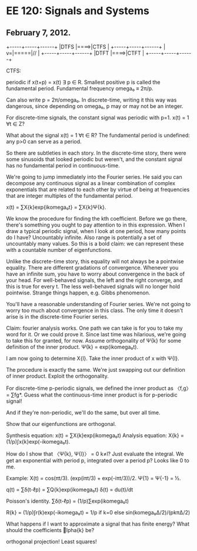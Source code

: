 EE 120: Signals and Systems
===========================
February 7, 2012.
-----------------

+-----+-----+------+
|DTFS |====>|CTFS  |
+-----+-----+------+
|   v=|=====|//    |
+-----+-----+------+
|DTFT |====>|CTFT  |
+-----+-----+------+

CTFS:

periodic if x(t+p) = x(t) ∃ p ∈ R. Smallest positive p is called the
fundamental period. Fundamental frequency omega₀ ≡ 2π/p.

Can also write p = 2π/omega₀. In discrete-time, writing it this way was
dangerous, since depending on omega₀, p may or may not be an integer.

For discrete-time signals, the constant signal was periodic with p=1.
x(t) = 1 ∀t ∈ Z?

What about the signal x(t) = 1 ∀t ∈ R? The fundamental period is undefined:
any p>0 can serve as a period.

So there are subtleties in each story. In the discrete-time story, there
were some sinusoids that looked periodic but weren't, and the constant
signal has no fundamental period in continuous-time.

We're going to jump immediately into the Fourier series. He said you can
decompose any continuous signal as a linear combination of complex
exponentials that are related to each other by virtue of being at
frequencies that are integer multiples of the fundamental period.

x(t) = ∑X{k}exp{ikomega₀t} = ∑X{k}Ψ{k}.

We know the procedure for finding the kth coefficient. Before we go there,
there's something you ought to pay attention to in this expression. When I
draw a typical periodic signal, when I look at one period, how many points
do I have? Uncountably infinite. Also range is potentially a set of
uncountably many values. So this is a bold claim: we can represent these
with a countable number of eigenfunctions.

Unlike the discrete-time story, this equality will not always be a
pointwise equality. There are different gradations of convergence. Whenever
you have an infinite sum, you have to worry about convergence in the back
of your head. For well-behaved signals, the left and the right converge,
and this is true for every t. The less well-behaved signals will no longer
hold pointwise. Strange things happen, e.g. Gibbs phenomenon.

You'll have a reasonable understanding of Fourier series. We're not going
to worry too much about convergence in this class. The only time it doesn't
arise is in the discrete-time Fourier series.

Claim: fourier analysis works. One path we can take is for you to take my
word for it. Or we could prove it. Since last time was hilarious, we're
going to take this for granted, for now. Assume orthogonality of Ψ{k} for
some definition of the inner product. Ψ{k} = exp(ikomega₀t).

I am now going to determine X{l}. Take the inner product of x with Ψ{l}.

The procedure is exactly the same. We're just swapping out our definition
of inner product. Exploit the orthogonality.

For discrete-time p-periodic signals, we defined the inner product as
〈f,g〉 = ∑fg*. Guess what the continuous-time inner product is for
p-periodic signal!

And if they're non-periodic, we'll do the same, but over all time.

Show that our eigenfunctions are orthogonal.

Synthesis equation: x(t) = ∑X{k}exp(ikomega₀t)
Analysis equation:  X{k} = (1/p)∫x{k}exp(-ikomega₀t).

How do I show that 〈Ψ{k}, Ψ{l}〉 = 0 k≠l? Just evaluate the integral. We
get an exponential with period p, integrated over a period p? Looks like 0
to me.

Example: X(t) = cos(πt/3). (exp(iπt/3) + exp(-iπt/3))/2. Ψ{1} = Ψ{-1} = ½.

q(t) = ∑δ(t-ℓp) = ∑Q{k}exp(ikomega₀t)
δ(t) = du(t)/dt

Poisson's identity. ∑δ(t-ℓp) = (1/p)∑exp(ikomega₀t)

R{k} = (1/p)∫r(k)exp(-ikomega₀t) = 1/p if k=0 else sin(komega₀Δ/2)/(pkπΔ/2)

What happens if I want to approximate a signal that has finite energy? What
should the coefficients lpha{k} be?

orthogonal projection! Least squares!
